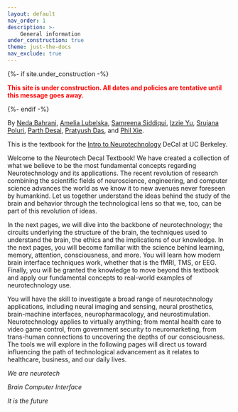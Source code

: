 ```yaml
---
layout: default
nav_order: 1
description: >-
    General information
under_construction: true
theme: just-the-docs
nav_exclude: true
---
```


{%- if site.under_construction -%}

<p class="warning" style="color:red">
<b><span style="color: red">This site is under construction. All dates and policies are tentative until this message goes away.</span></b>
</p>
{%- endif -%}

By [Neda Bahrani](https://www.linkedin.com/in/neda-bahrani-654125186/), [Amelia Lubelska](https://www.linkedin.com/in/amelia-lubelska-548370221/), [Samreena Siddiqui](https://www.linkedin.com/in/samreenasiddiqui/), [Izzie Yu](https://www.linkedin.com/in/izzie-yu/), [Srujana Poluri](https://www.linkedin.com/in/srujana-poluri-289358258/), [Parth Desai](http://linkedin.com/in/parth-desai-70641316b), [Pratyush Das](http://linkedin.com/in/pratdas), and [Phil Xie](https://www.linkedin.com/in/phil-xie/).

This is the textbook for the [Intro to Neurotechnology](http://neurotech.berkeley.edu/) DeCal at UC Berkeley.

Welcome to the Neurotech Decal Textbook! We have created a collection of what we believe to be the most fundamental concepts regarding Neurotechnology and its applications. The recent revolution of research combining the scientific fields of neuroscience, engineering, and computer science advances the world as we know it to new avenues never foreseen by humankind. Let us together understand the ideas behind the study of the brain and behavior through the technological lens so that we, too, can be part of this revolution of ideas.

In the next pages, we will dive into the backbone of neurotechnology; the circuits underlying the structure of the brain, the techniques used to understand the brain, the ethics and the implications of our knowledge. In the next pages, you will become familiar with the science behind learning, memory, attention, consciousness, and more. You will learn how modern brain interface techniques work, whether that is the fMRI, TMS, or EEG. Finally, you will be granted the knowledge to move beyond this textbook and apply our fundamental concepts to real-world examples of neurotechnology use.

You will have the skill to investigate a broad range of neurotechnology applications, including neural imaging and sensing, neural prosthetics, brain-machine interfaces, neuropharmacology, and neurostimulation. Neurotechnology applies to virtually anything; from mental health care to video game control, from government security to neuromarketing, from trans-human connections to uncovering the depths of our consciousness. The tools we will explore in the following pages will direct us toward influencing the path of technological advancement as it relates to healthcare, business, and our daily lives.

*We are neurotech*

*Brain Computer Interface*

*It is the future*
